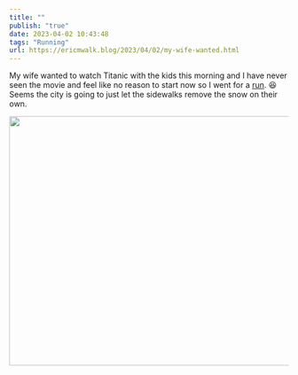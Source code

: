 ```yaml
---
title: ""
publish: "true"
date: 2023-04-02 10:43:48
tags: "Running"
url: https://ericmwalk.blog/2023/04/02/my-wife-wanted.html
---
```


My wife wanted to watch Titanic with the kids this morning and I have never seen the movie and feel like no reason to start now so I went for a [run](http://www.strava.com/activities/8820658114). 😆Seems the city is going to just let the sidewalks remove the snow on their own.


<img src="uploads/2023/705328b515.jpg" width="600" height="450" alt="">